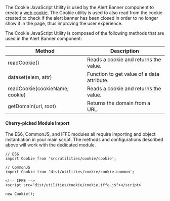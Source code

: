 The Cookie JavaScript Utility is used by the Alert Banner component to create
a [web cookie](https://en.wikipedia.org/wiki/HTTP_cookie). The Cookie utility is
used to also read from the cookie created to check if the alert banner has been
closed in order to no longer show it in the page, thus improving the user
experience.

The Cookie JavaScript Utility is composed of the following methods that are used
in the Alert Banner component:

| Method                          | Description                               |
| ------------------------------- |-------------------------------------------|
| readCookie()                    | Reads a cookie and returns the value.     |
| dataset(elem, attr)             | Function to get value of a data attribute.|   
| readCookie(cookieName, cookie)  | Reads a cookie and returns the value.     |    
| getDomain(url, root)            | Returns the domain from a URL.            |

#### Cherry-picked Module Import

The ES6, CommonJS, and IFFE modules all require importing and object instantiation in your main script. The methods and configurations described above will work with the dedicated module.

    // ES6
    import Cookie from 'src/utilities/cookie/cookie';

    // CommonJS
    import Cookie from 'dist/utilities/cookie/cookie.common';

    <!-- IFFE -->
    <script src="dist/utilities/cookie/cookie.iffe.js"></script>

    new Cookie();
